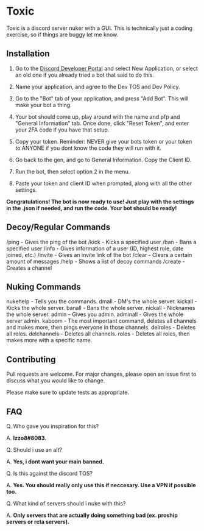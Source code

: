 # Toxic

Toxic is a discord server nuker with a GUI. This is technically just a coding exercise, so if things are buggy let me know.


## Installation

1. Go to the [Discord Developer Portal](https://discord.com/developers/applications) and select New Application, or select an old one if you already tried a bot that said to do this.

2. Name your application, and agree to the Dev TOS and Dev Policy.

3. Go to the "Bot" tab of your application, and press "Add Bot". This will make your bot a thing.

4. Your bot should come up, play around with the name and pfp and "General Information" tab. Once done, click "Reset Token", and enter your 2FA code if you have that setup.

5. Copy your token. Reminder: NEVER give your bots token or your token to ANYONE if you dont know the code they will run with it.

7. Go back to the gen, and go to General Information. Copy the Client ID.

9. Run the bot, then select option 2 in the menu.

10. Paste your token and client ID when prompted, along with all the other settings.

**Congratulations! The bot is now ready to use! Just play with the settings in the .json if needed, and run the code. Your bot should be ready!**


## Decoy/Regular Commands

/ping - Gives the ping of the bot
/kick - Kicks a specified user
/ban - Bans a specified user
/info - Gives information of a user (ID, highest role, date joined, etc.)
/invite - Gives an invite link of the bot
/clear - Clears a certain amount of messages
/help - Shows a list of decoy commands
/create - Creates a channel


## Nuking Commands

nukehelp - Tells you the commands.
dmall - DM's the whole server.
kickall - Kicks the whole server.
banall - Bans the whole server.
nickall - Nicknames the whole server.
admin - Gives you admin.
adminall - Gives the whole server admin.
kaboom - The most important command, deletes all channels and makes more, then pings everyone in those channels.
delroles - Deletes all roles.
delchannels - Deletes all channels.
roles - Deletes all roles, then makes more with a specific name.


## Contributing

Pull requests are welcome. For major changes, please open an issue first
to discuss what you would like to change.

Please make sure to update tests as appropriate.


## FAQ

Q. Who gave you inspiration for this?

A. **Izzo8#8083.**
    
Q. Should i use an alt?

A. **Yes, i dont want your main banned.**

Q. Is this against the discord TOS?

A. **Yes. You should really only use this if neccesary. Use a VPN if possible too.**

Q. What kind of servers should i nuke with this?

A. **Only servers that are actually doing something bad (ex. proship servers or rcta servers).**
